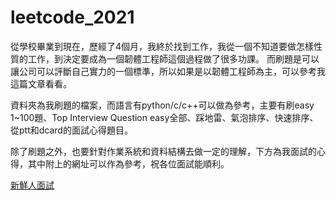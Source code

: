 # leetcode_2021

從學校畢業到現在，歷經了4個月，我終於找到工作，我從一個不知道要做怎樣性質的工作，到決定要成為一個韌體工程師這個過程做了很多功課。
而刷題是可以讓公司可以評斷自己實力的一個標準，所以如果是以韌體工程師為主，可以參考我這篇文章看看。

資料夾為我刷題的檔案，而語言有python/c/c++可以做為參考，主要有刷easy 1~100題、Top Interview Question easy全部、踩地雷、氣泡排序、快速排序、從ptt和dcard的面試心得題目。

除了刷題之外，也要針對作業系統和資料結構去做一定的理解，下方為我面試的心得，其中附上的網址可以作為參考，祝各位面試能順利。

[新鮮人面試](https://hackmd.io/@lbXNboUjR-yrIyTQ2ON_nA/SyxROBarF)
